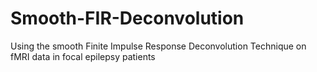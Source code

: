 # Smooth-FIR-Deconvolution
Using the smooth Finite Impulse Response Deconvolution Technique on fMRI data in focal epilepsy patients
